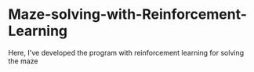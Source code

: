 # Maze-solving-with-Reinforcement-Learning
Here, I've developed the program with reinforcement learning for solving the maze

